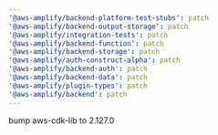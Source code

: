 ```yaml
---
'@aws-amplify/backend-platform-test-stubs': patch
'@aws-amplify/backend-output-storage': patch
'@aws-amplify/integration-tests': patch
'@aws-amplify/backend-function': patch
'@aws-amplify/backend-storage': patch
'@aws-amplify/auth-construct-alpha': patch
'@aws-amplify/backend-auth': patch
'@aws-amplify/backend-data': patch
'@aws-amplify/plugin-types': patch
'@aws-amplify/backend': patch
---
```


bump aws-cdk-lib to 2.127.0
